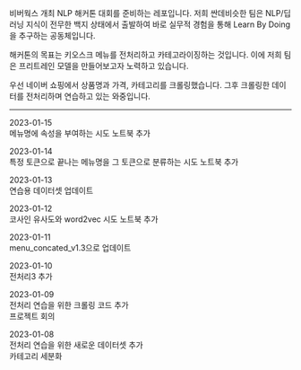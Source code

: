 비버웍스 개최 NLP 해커톤 대회를 준비하는 레포입니다.
저희 싼데비슷한 팀은 NLP/딥러닝 지식이 전무한 백지 상태에서 출발하여
바로 실무적 경험을 통해 Learn By Doing을 추구하는 공동체입니다.

해커톤의 목표는 키오스크 메뉴를 전처리하고 카테고라이징하는 것입니다.
이에 저희 팀은 프리트레인 모델을 만들어보고자 노력하고 있습니다.

우선 네이버 쇼핑에서 상품명과 가격, 카테고리를 크롤링했습니다.
그후 크롤링한 데이터를 전처리하며 연습하고 있는 와중입니다.

___
2023-01-15  
메뉴명에 속성을 부여하는 시도 노트북 추가

2023-01-14  
특정 토큰으로 끝나는 메뉴명을 그 토큰으로 분류하는 시도 노트북 추가  

2023-01-13  
연습용 데이터셋 업데이트 

2023-01-12  
코사인 유사도와 word2vec 시도 노트북 추가

2023-01-11  
menu_concated_v1.3으로 업데이트 

2023-01-10  
전처리3 추가  

2023-01-09  
전처리 연습을 위한 크롤링 코드 추가  
프로젝트 회의  

2023-01-08  
전처리 연습을 위한 새로운 데이터셋 추가  
카테고리 세분화




 



 


